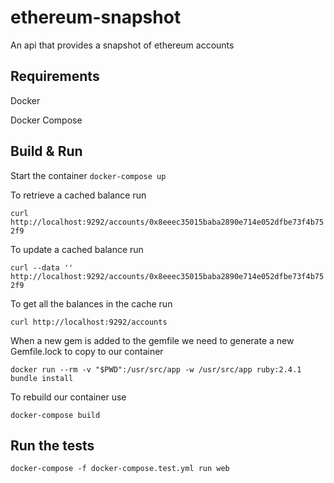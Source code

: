 # ethereum-snapshot
An api that provides a snapshot of ethereum accounts

## Requirements
Docker

Docker Compose

## Build & Run
Start the container
`docker-compose up`

To retrieve a cached balance run

`curl http://localhost:9292/accounts/0x8eeec35015baba2890e714e052dfbe73f4b752f9`

To update a cached balance run

`curl --data '' http://localhost:9292/accounts/0x8eeec35015baba2890e714e052dfbe73f4b752f9`

To get all the balances in the cache run

`curl http://localhost:9292/accounts`

When a new gem is added to the gemfile we need to generate a new Gemfile.lock to copy to our container

`docker run --rm -v "$PWD":/usr/src/app -w /usr/src/app ruby:2.4.1 bundle install`

To rebuild our container use

`docker-compose build`

## Run the tests

`docker-compose -f docker-compose.test.yml run web`
